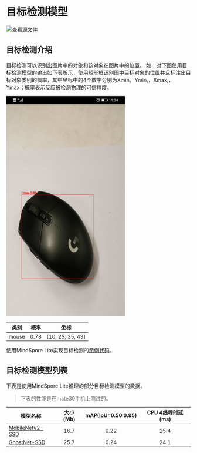 # 目标检测模型

[![查看源文件](https://mindspore-website.obs.cn-north-4.myhuaweicloud.com/website-images/r1.11/resource/_static/logo_source.png)](https://gitee.com/mindspore/docs/blob/r1.11/docs/lite/docs/source_zh_cn/object_detection_lite.md)

## 目标检测介绍

目标检测可以识别出图片中的对象和该对象在图片中的位置。 如：对下图使用目标检测模型的输出如下表所示，使用矩形框识别图中目标对象的位置并且标注出目标对象类别的概率，其中坐标中的4个数字分别为Xmin，Ymin,，Xmax,，Ymax；概率表示反应被检测物理的可信程度。

![image_classification](images/object_detection.png)

| 类别  | 概率 | 坐标             |
| ----- | ---- | ---------------- |
| mouse | 0.78 | [10, 25, 35, 43] |

使用MindSpore Lite实现目标检测的[示例代码](https://gitee.com/mindspore/models/tree/r1.11/official/lite/object_detection)。

## 目标检测模型列表

下表是使用MindSpore Lite推理的部分目标检测模型的数据。

> 下表的性能是在mate30手机上测试的。

| 模型名称               | 大小(Mb) | mAP(IoU=0.50:0.95) | CPU 4线程时延(ms) |
|-----------------------| :----------: | :----------: | :-----------: |
| [MobileNetv2-SSD](https://download.mindspore.cn/model_zoo/official/lite/ssd_mobilenetv2_lite/ssd.ms) | 16.7 | 0.22 | 25.4 |
| [GhostNet-SSD](https://download.mindspore.cn/model_zoo/official/lite/ssd_ghostnet_lite/ssd.ms) | 25.7 | 0.24 | 24.1 |
